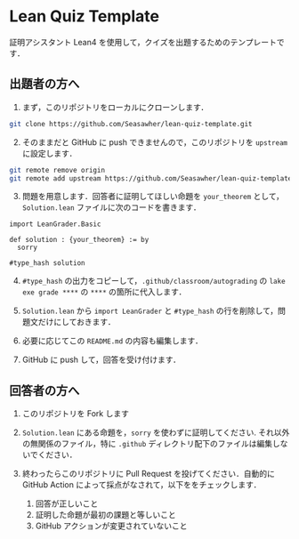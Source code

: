 # Lean Quiz Template

証明アシスタント Lean4 を使用して，クイズを出題するためのテンプレートです．

## 出題者の方へ

1. まず，このリポジトリをローカルにクローンします．

```bash
git clone https://github.com/Seasawher/lean-quiz-template.git
```

2. そのままだと GitHub に push できませんので，このリポジトリを `upstream` に設定します．

```bash
git remote remove origin
git remote add upstream https://github.com/Seasawher/lean-quiz-template.git
```

3. 問題を用意します．回答者に証明してほしい命題を `your_theorem` として，`Solution.lean` ファイルに次のコードを書きます．

```lean4
import LeanGrader.Basic

def solution : {your_theorem} := by
  sorry

#type_hash solution
```

4. `#type_hash` の出力をコピーして，`.github/classroom/autograding` の `lake exe grade ****` の `****` の箇所に代入します．

5. `Solution.lean` から `import LeanGrader` と `#type_hash` の行を削除して，問題文だけにしておきます．

6. 必要に応じてこの `README.md` の内容も編集します．

7. GitHub に push して，回答を受け付けます．

## 回答者の方へ

1. このリポジトリを Fork します

2. `Solution.lean` にある命題を，`sorry` を使わずに証明してください. それ以外の無関係のファイル，特に `.github` ディレクトリ配下のファイルは編集しないでください．

3. 終わったらこのリポジトリに Pull Request を投げてください．自動的に GitHub Action によって採点がなされて，以下ををチェックします．
   1. 回答が正しいこと
   2. 証明した命題が最初の課題と等しいこと
   3. GitHub アクションが変更されていないこと
